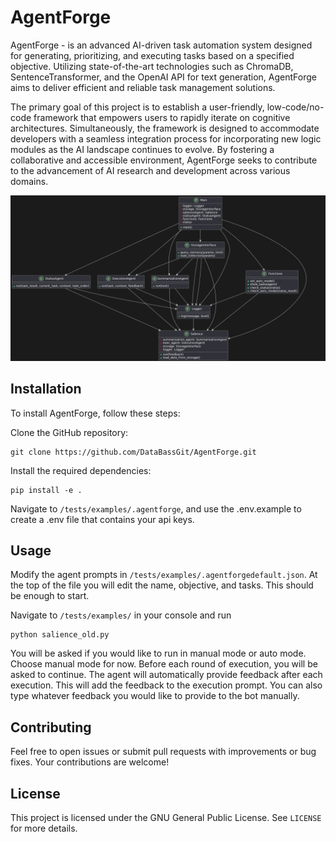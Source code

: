 # AgentForge
AgentForge - is an advanced AI-driven task automation system designed for generating, prioritizing, and executing tasks based on a specified objective.
Utilizing state-of-the-art technologies such as ChromaDB, SentenceTransformer, and the OpenAI API for text generation, AgentForge aims to deliver efficient and reliable task management solutions.

The primary goal of this project is to establish a user-friendly, low-code/no-code framework that empowers users to rapidly iterate on cognitive architectures.
Simultaneously, the framework is designed to accommodate developers with a seamless integration process for incorporating new logic modules as the AI landscape continues to evolve.
By fostering a collaborative and accessible environment, AgentForge seeks to contribute to the advancement of AI research and development across various domains.

![Salience.py](/docs/SalienceVisualization.png)

## Installation
To install AgentForge, follow these steps:

Clone the GitHub repository:

```shell
git clone https://github.com/DataBassGit/AgentForge.git
```

Install the required dependencies:

```shell
pip install -e .
```

Navigate to `/tests/examples/.agentforge`, and use the .env.example to create a .env file that contains your api keys.

## Usage

Modify the agent prompts in `/tests/examples/.agentforgedefault.json`. At the top of the file you will edit the name, objective, and tasks.
This should be enough to start.

Navigate to `/tests/examples/` in your console and run

```shell
python salience_old.py
```

You will be asked if you would like to run in manual mode or auto mode. Choose manual mode for now.
Before each round of execution, you will be asked to continue.
The agent will automatically provide feedback after each execution.
This will add the feedback to the execution prompt.
You can also type whatever feedback you would like to provide to the bot manually.

## Contributing
Feel free to open issues or submit pull requests with improvements or bug fixes. Your contributions are welcome!

## License
This project is licensed under the GNU General Public License. See `LICENSE` for more details.

